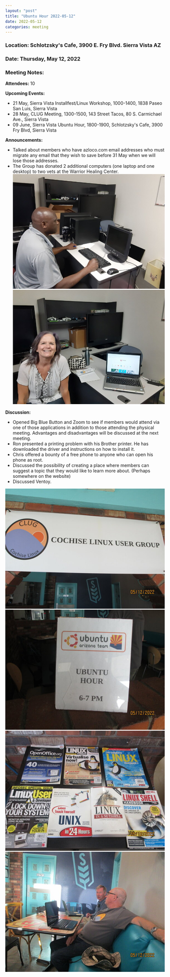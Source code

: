 ```yaml
---
layout: "post"
title: "Ubuntu Hour 2022-05-12"
date: 2022-05-12
categories: meeting
---
```


### Location: Schlotzsky's Cafe, 3900 E. Fry Blvd. Sierra Vista AZ

### Date: Thursday, May 12, 2022

### Meeting Notes:

**Attendees:** 10

**Upcoming Events:**
 * 21 May, Sierra Vista Installfest/Linux Workshop, 1000-1400, 1838 Paseo San Luis, Sierra Vista
 * 28 May, CLUG Meeting, 1300-1500, 143 Street Tacos, 80 S. Carmichael Ave., Sierra Vista
 * 09 June, Sierra Vista Ubuntu Hour, 1800-1900, Schlotzsky's Cafe, 3900 Fry Blvd, Sierra Vista

**Announcements:**
 * Talked about members who have azloco.com email addresses who must migrate any email that they wish to save before 31 May when we will lose those addresses.
 * The Group has donated 2 additional computers (one laptop and one desktop) to two vets at the Warrior Healing Center.
![alt text](https://raw.githubusercontent.com/CochiseLinuxUsersGroup/CochiseLinuxUsersGroup.github.io/master/images2/rsz_harlanwithhiscomputer.jpg)
![alt text](https://raw.githubusercontent.com/CochiseLinuxUsersGroup/CochiseLinuxUsersGroup.github.io/master/images2/rsz_eviewithhercomputer.jpg)

**Discussion:**
 * Opened Big Blue Button and Zoom to see if members would attend via one of those applications in addition to those attending the physical meeting.  Advantages and disadvantages will be discussed at the next meeting.
 * Ron presented a printing problem with his Brother printer.  He has downloaded the driver and instructions on how to install it.
 * Chris offered a bounty of a free phone to anyone who can open his phone as root.
 * Discussed the possibility of creating a place where members can suggest a topic that they would like to learn more about.  (Perhaps somewhere on the website)
 * Discussed Ventoy. 

![alt text](https://raw.githubusercontent.com/CochiseLinuxUsersGroup/CochiseLinuxUsersGroup.github.io/master/images2/rsz_sv_ubuntuhour_2022-05-12_1.jpg)
![alt text](https://raw.githubusercontent.com/CochiseLinuxUsersGroup/CochiseLinuxUsersGroup.github.io/master/images2/rsz_sv_ubuntuhour_2022-05-12_2.jpg)
![alt text](https://raw.githubusercontent.com/CochiseLinuxUsersGroup/CochiseLinuxUsersGroup.github.io/master/images2/rsz_sv_ubuntuhour_2022-05-12_3.jpg)
![alt text](https://raw.githubusercontent.com/CochiseLinuxUsersGroup/CochiseLinuxUsersGroup.github.io/master/images2/rsz_sv_ubuntuhour_2022-05-12_4.jpg)
